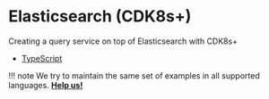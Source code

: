 # Elasticsearch (CDK8s+)

Creating a query service on top of Elasticsearch with CDK8s+

- [TypeScript](https://github.com/cdk8s-team/cdk8s/tree/master/examples/typescript/cdk8s-plus-elasticsearch-query)

!!! note
    We try to maintain the same set of examples in all supported languages.
    **[Help us!](../project/CONTRIBUTING.md)**
